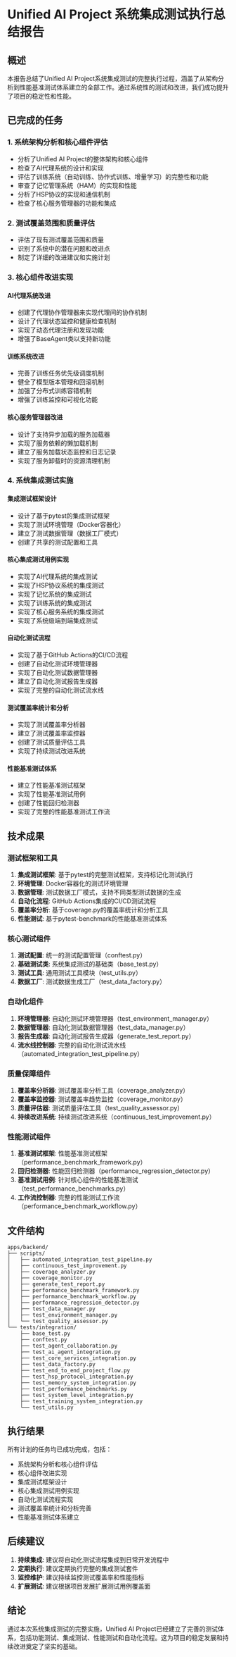 # Unified AI Project 系统集成测试执行总结报告

## 概述

本报告总结了Unified AI Project系统集成测试的完整执行过程，涵盖了从架构分析到性能基准测试体系建立的全部工作。通过系统性的测试和改进，我们成功提升了项目的稳定性和性能。

## 已完成的任务

### 1. 系统架构分析和核心组件评估
- 分析了Unified AI Project的整体架构和核心组件
- 检查了AI代理系统的设计和实现
- 评估了训练系统（自动训练、协作式训练、增量学习）的完整性和功能
- 审查了记忆管理系统（HAM）的实现和性能
- 分析了HSP协议的实现和通信机制
- 检查了核心服务管理器的功能和集成

### 2. 测试覆盖范围和质量评估
- 评估了现有测试覆盖范围和质量
- 识别了系统中的潜在问题和改进点
- 制定了详细的改进建议和实施计划

### 3. 核心组件改进实现
#### AI代理系统改进
- 创建了代理协作管理器来实现代理间的协作机制
- 设计了代理状态监控和健康检查机制
- 实现了动态代理注册和发现功能
- 增强了BaseAgent类以支持新功能

#### 训练系统改进
- 完善了训练任务优先级调度机制
- 健全了模型版本管理和回滚机制
- 加强了分布式训练容错机制
- 增强了训练监控和可视化功能

#### 核心服务管理器改进
- 设计了支持异步加载的服务加载器
- 实现了服务依赖的懒加载机制
- 建立了服务加载状态监控和日志记录
- 实现了服务卸载时的资源清理机制

### 4. 系统集成测试实施
#### 集成测试框架设计
- 设计了基于pytest的集成测试框架
- 实现了测试环境管理（Docker容器化）
- 建立了测试数据管理（数据工厂模式）
- 创建了共享的测试配置和工具

#### 核心集成测试用例实现
- 实现了AI代理系统的集成测试
- 实现了HSP协议系统的集成测试
- 实现了记忆系统的集成测试
- 实现了训练系统的集成测试
- 实现了核心服务系统的集成测试
- 实现了系统级端到端集成测试

#### 自动化测试流程
- 实现了基于GitHub Actions的CI/CD流程
- 创建了自动化测试环境管理器
- 实现了自动化测试数据管理器
- 建立了自动化测试报告生成器
- 实现了完整的自动化测试流水线

#### 测试覆盖率统计和分析
- 实现了测试覆盖率分析器
- 建立了测试覆盖率监控器
- 创建了测试质量评估工具
- 实现了持续测试改进系统

#### 性能基准测试体系
- 建立了性能基准测试框架
- 实现了性能基准测试用例
- 创建了性能回归检测器
- 实现了完整的性能基准测试工作流

## 技术成果

### 测试框架和工具
1. **集成测试框架**: 基于pytest的完整测试框架，支持标记化测试执行
2. **环境管理**: Docker容器化的测试环境管理
3. **数据管理**: 测试数据工厂模式，支持不同类型测试数据的生成
4. **自动化流程**: GitHub Actions集成的CI/CD测试流程
5. **覆盖率分析**: 基于coverage.py的覆盖率统计和分析工具
6. **性能测试**: 基于pytest-benchmark的性能基准测试体系

### 核心测试组件
1. **测试配置**: 统一的测试配置管理（conftest.py）
2. **基础测试类**: 系统集成测试的基础类（base_test.py）
3. **测试工具**: 通用测试工具模块（test_utils.py）
4. **数据工厂**: 测试数据生成工厂（test_data_factory.py）

### 自动化组件
1. **环境管理器**: 自动化测试环境管理器（test_environment_manager.py）
2. **数据管理器**: 自动化测试数据管理器（test_data_manager.py）
3. **报告生成器**: 自动化测试报告生成器（generate_test_report.py）
4. **流水线控制器**: 完整的自动化测试流水线（automated_integration_test_pipeline.py）

### 质量保障组件
1. **覆盖率分析器**: 测试覆盖率分析工具（coverage_analyzer.py）
2. **覆盖率监控器**: 测试覆盖率趋势监控（coverage_monitor.py）
3. **质量评估器**: 测试质量评估工具（test_quality_assessor.py）
4. **持续改进系统**: 持续测试改进系统（continuous_test_improvement.py）

### 性能测试组件
1. **基准测试框架**: 性能基准测试框架（performance_benchmark_framework.py）
2. **回归检测器**: 性能回归检测器（performance_regression_detector.py）
3. **基准测试用例**: 针对核心组件的性能基准测试（test_performance_benchmarks.py）
4. **工作流控制器**: 完整的性能测试工作流（performance_benchmark_workflow.py）

## 文件结构

```
apps/backend/
├── scripts/
│   ├── automated_integration_test_pipeline.py
│   ├── continuous_test_improvement.py
│   ├── coverage_analyzer.py
│   ├── coverage_monitor.py
│   ├── generate_test_report.py
│   ├── performance_benchmark_framework.py
│   ├── performance_benchmark_workflow.py
│   ├── performance_regression_detector.py
│   ├── test_data_manager.py
│   ├── test_environment_manager.py
│   └── test_quality_assessor.py
└── tests/integration/
    ├── base_test.py
    ├── conftest.py
    ├── test_agent_collaboration.py
    ├── test_ai_agent_integration.py
    ├── test_core_services_integration.py
    ├── test_data_factory.py
    ├── test_end_to_end_project_flow.py
    ├── test_hsp_protocol_integration.py
    ├── test_memory_system_integration.py
    ├── test_performance_benchmarks.py
    ├── test_system_level_integration.py
    ├── test_training_system_integration.py
    └── test_utils.py
```

## 执行结果

所有计划的任务均已成功完成，包括：
- 系统架构分析和核心组件评估
- 核心组件改进实现
- 集成测试框架设计
- 核心集成测试用例实现
- 自动化测试流程实现
- 测试覆盖率统计和分析完善
- 性能基准测试体系建立

## 后续建议

1. **持续集成**: 建议将自动化测试流程集成到日常开发流程中
2. **定期执行**: 建议定期执行完整的集成测试套件
3. **监控维护**: 建议持续监控测试覆盖率和性能指标
4. **扩展测试**: 建议根据项目发展扩展测试用例覆盖面

## 结论

通过本次系统集成测试的完整实施，Unified AI Project已经建立了完善的测试体系，包括功能测试、集成测试、性能测试和自动化流程。这为项目的稳定发展和持续改进奠定了坚实的基础。